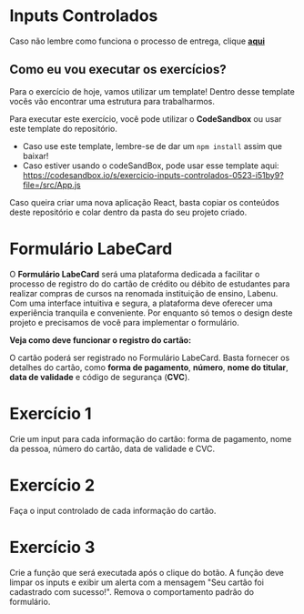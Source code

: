# Inputs Controlados

Caso não lembre como funciona o processo de entrega, clique [**aqui**](https://github.com/labenuexercicios/instrucoes-entrega)


## Como eu vou executar os exercícios?
Para o exercício de hoje, vamos utilizar um template! Dentro desse template vocês vão encontrar uma estrutura para trabalharmos.

Para executar este exercício, você pode utilizar o **CodeSandbox** ou usar este template do repositório.
- Caso use este template, lembre-se de dar um `npm install` assim que baixar! 
- Caso estiver usando o codeSandBox, pode usar esse template aqui: https://codesandbox.io/s/exercicio-inputs-controlados-0523-i51by9?file=/src/App.js

Caso queira criar uma nova aplicação React, basta copiar os conteúdos deste repositório e colar dentro da pasta do seu projeto criado.


# Formulário LabeCard 

O **Formulário LabeCard** será uma  plataforma dedicada a facilitar o processo de registro do do cartão de crédito ou débito de estudantes para realizar compras de cursos na renomada instituição de ensino, Labenu. Com uma interface intuitiva e segura, a plataforma deve oferecer uma experiência tranquila e conveniente. Por enquanto só temos o design deste projeto e precisamos de você para implementar o formulário.


**Veja como deve funcionar o registro do cartão:**

O cartão poderá ser registrado no Formulário LabeCard. Basta fornecer os detalhes do cartão, como **forma de pagamento**, **número**, **nome do titular**, **data de validade** e código de segurança (**CVC**). 

# Exercício 1
Crie um input para cada informação do cartão: forma de pagamento, nome da pessoa, número do cartão, data de validade e CVC.


# Exercício 2
Faça o input controlado de cada informação do cartão.


# Exercício 3
Crie a função que será executada após o clique do botão. A função deve limpar os inputs e exibir um alerta com a mensagem "Seu cartão foi cadastrado com sucesso!". Remova o comportamento padrão do formulário.
